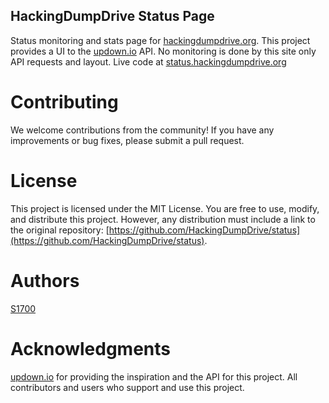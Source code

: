 ## HackingDumpDrive Status Page

Status monitoring and stats page for [hackingdumpdrive.org](https://hackingdumpdrive.org). This project provides a UI to the [updown.io](https://updown.io) API. No monitoring is done by this site only API requests and layout. Live code at [status.hackingdumpdrive.org](https://status.hackingdumpdrive.org)

# Contributing

We welcome contributions from the community! If you have any improvements or bug fixes, please submit a pull request.

# License

This project is licensed under the MIT License. You are free to use, modify, and distribute this project. However, any distribution must include a link to the original repository: [https://github.com/HackingDumpDrive/status](https://github.com/HackingDumpDrive/status).

# Authors

[S1700](https://github.com/S1700)

# Acknowledgments

[updown.io](https://updown.io) for providing the inspiration and the API for this project.
All contributors and users who support and use this project.

